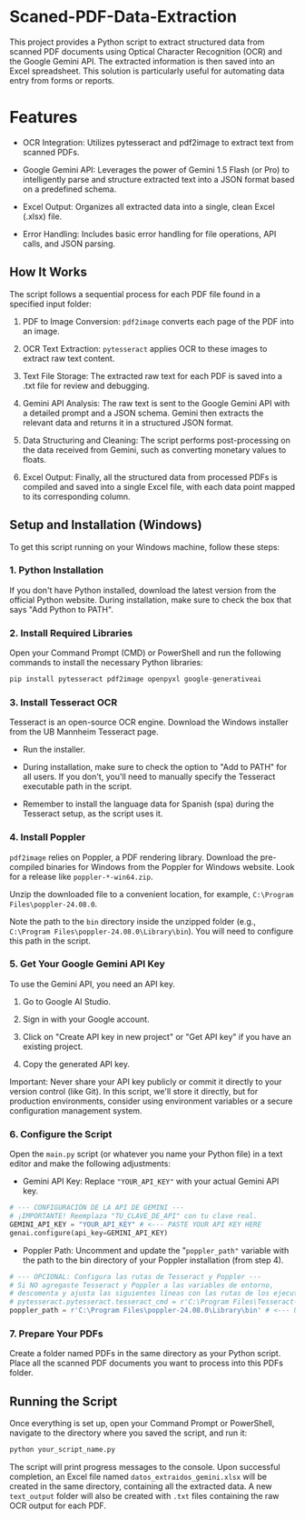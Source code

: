 # Scaned-PDF-Data-Extraction
This project provides a Python script to extract structured data from scanned PDF documents using Optical Character Recognition (OCR) and the Google Gemini API. The extracted information is then saved into an Excel spreadsheet. This solution is particularly useful for automating data entry from forms or reports.

# Features
- OCR Integration: Utilizes pytesseract and pdf2image to extract text from scanned PDFs.

- Google Gemini API: Leverages the power of Gemini 1.5 Flash (or Pro) to intelligently parse and structure extracted text into a JSON format based on a predefined schema.

- Excel Output: Organizes all extracted data into a single, clean Excel (.xlsx) file.

- Error Handling: Includes basic error handling for file operations, API calls, and JSON parsing.

## How It Works
The script follows a sequential process for each PDF file found in a specified input folder:

1. PDF to Image Conversion: 
```pdf2image``` converts each page of the PDF into an image.

2. OCR Text Extraction: 
```pytesseract``` applies OCR to these images to extract raw text content.

3. Text File Storage: 
The extracted raw text for each PDF is saved into a .txt file for review and debugging.

4. Gemini API Analysis: 
The raw text is sent to the Google Gemini API with a detailed prompt and a JSON schema. Gemini then extracts the relevant data and returns it in a structured JSON format.

5. Data Structuring and Cleaning: 
The script performs post-processing on the data received from Gemini, such as converting monetary values to floats.

6. Excel Output: 
Finally, all the structured data from processed PDFs is compiled and saved into a single Excel file, with each data point mapped to its corresponding column.

## Setup and Installation (Windows)
To get this script running on your Windows machine, follow these steps:

### 1. Python Installation
If you don't have Python installed, download the latest version from the official Python website. During installation, make sure to check the box that says "Add Python to PATH".

### 2. Install Required Libraries
Open your Command Prompt (CMD) or PowerShell and run the following commands to install the necessary Python libraries:

```python
pip install pytesseract pdf2image openpyxl google-generativeai
```
### 3. Install Tesseract OCR
Tesseract is an open-source OCR engine. Download the Windows installer from the UB Mannheim Tesseract page.

- Run the installer.

- During installation, make sure to check the option to "Add to PATH" for all users. If you don't, you'll need to manually specify the Tesseract executable path in the script.

- Remember to install the language data for Spanish (spa) during the Tesseract setup, as the script uses it.

### 4. Install Poppler
```pdf2image``` relies on Poppler, a PDF rendering library. Download the pre-compiled binaries for Windows from the Poppler for Windows website. Look for a release like ```poppler-*-win64.zip```.

Unzip the downloaded file to a convenient location, for example, ```C:\Program Files\poppler-24.08.0```.

Note the path to the ```bin``` directory inside the unzipped folder (e.g., ```C:\Program Files\poppler-24.08.0\Library\bin```). You will need to configure this path in the script.

### 5. Get Your Google Gemini API Key
To use the Gemini API, you need an API key.

1. Go to Google AI Studio.

2. Sign in with your Google account.

3. Click on "Create API key in new project" or "Get API key" if you have an existing project.

4. Copy the generated API key.

Important: Never share your API key publicly or commit it directly to your version control (like Git). In this script, we'll store it directly, but for production environments, consider using environment variables or a secure configuration management system.

### 6. Configure the Script
Open the ```main.py``` script (or whatever you name your Python file) in a text editor and make the following adjustments:

- Gemini API Key: Replace ```"YOUR_API_KEY"``` with your actual Gemini API key.

```python
# --- CONFIGURACIÓN DE LA API DE GEMINI ---
# ¡IMPORTANTE! Reemplaza "TU_CLAVE_DE_API" con tu clave real.
GEMINI_API_KEY = "YOUR_API_KEY" # <--- PASTE YOUR API KEY HERE
genai.configure(api_key=GEMINI_API_KEY)
```
- Poppler Path: Uncomment and update the "```poppler_path"``` variable with the path to the bin directory of your Poppler installation (from step 4).

```python
# --- OPCIONAL: Configura las rutas de Tesseract y Poppler ---
# Si NO agregaste Tesseract y Poppler a las variables de entorno,
# descomenta y ajusta las siguientes líneas con las rutas de los ejecutables.
# pytesseract.pytesseract.tesseract_cmd = r'C:\Program Files\Tesseract-OCR\tesseract.exe' # Only if not added to PATH
poppler_path = r'C:\Program Files\poppler-24.08.0\Library\bin' # <--- UPDATE THIS PATH
```

### 7. Prepare Your PDFs
Create a folder named PDFs in the same directory as your Python script. Place all the scanned PDF documents you want to process into this PDFs folder.

## Running the Script
Once everything is set up, open your Command Prompt or PowerShell, navigate to the directory where you saved the script, and run it:

```python
python your_script_name.py
```
The script will print progress messages to the console. Upon successful completion, an Excel file named ```datos_extraidos_gemini.xlsx``` will be created in the same directory, containing all the extracted data. A new ```text_output``` folder will also be created with ```.txt``` files containing the raw OCR output for each PDF.


